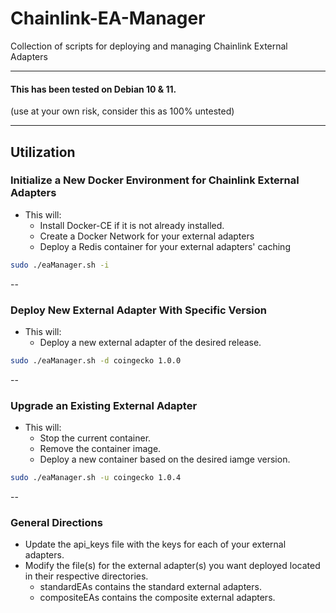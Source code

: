 # Chainlink-EA-Manager
Collection of scripts for deploying and managing Chainlink External Adapters

---

#### This has been tested on Debian 10 & 11.

(use at your own risk, consider this as 100% untested)

---
## Utilization
### Initialize a New Docker Environment for Chainlink External Adapters
* This will:
  * Install Docker-CE if it is not already installed.
  * Create a Docker Network for your external adapters
  * Deploy a Redis container for your external adapters' caching

```bash
sudo ./eaManager.sh -i
```


--
### Deploy New External Adapter With Specific Version
* This will:
  * Deploy a new external adapter of the desired release.
  
```bash
sudo ./eaManager.sh -d coingecko 1.0.0
```


--
### Upgrade an Existing External Adapter
* This will:
  * Stop the current container.
  * Remove the container image.
  * Deploy a new container based on the desired iamge version.

```bash
sudo ./eaManager.sh -u coingecko 1.0.4
```


--

### General Directions
* Update the api_keys file with the keys for each of your external adapters.
* Modify the file(s) for the external adapter(s) you want deployed located in their respective directories.
  * standardEAs contains the standard external adapters.
  * compositeEAs contains the composite external adapters. 
